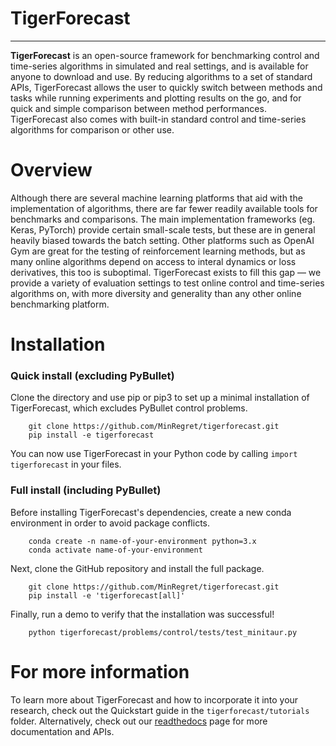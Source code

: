 # TigerForecast
**********

**TigerForecast** is an open-source framework for benchmarking control and time-series algorithms in simulated and real settings, and is available for anyone to download and use. By reducing algorithms to a set of standard APIs, TigerForecast allows the user to quickly switch between methods and tasks while running experiments and plotting results on the go, and for quick and simple comparison between method performances. TigerForecast also comes with built-in standard control and time-series algorithms for comparison or other use.


Overview
========

Although there are several machine learning platforms that aid with the implementation of algorithms, there are far fewer readily available tools for benchmarks and comparisons. The main implementation frameworks (eg. Keras, PyTorch) provide certain small-scale tests, but these are in general heavily biased towards the batch setting. Other platforms such as OpenAI Gym are great for the testing of reinforcement learning methods, but as many online algorithms depend on access to interal dynamics or loss derivatives, this too is suboptimal. TigerForecast exists to fill this gap — we provide a variety of evaluation settings to test online control and time-series algorithms on, with more diversity and generality than any other online benchmarking platform.


Installation
============

### Quick install (excluding PyBullet)

Clone the directory and use pip or pip3 to set up a minimal installation of TigerForecast, which excludes PyBullet control problems.

```
    git clone https://github.com/MinRegret/tigerforecast.git
    pip install -e tigerforecast
```

You can now use TigerForecast in your Python code by calling `import tigerforecast` in your files. 


### Full install (including PyBullet)

Before installing TigerForecast's dependencies, create a new conda environment in order to avoid package conflicts.

```
    conda create -n name-of-your-environment python=3.x
    conda activate name-of-your-environment
```

Next, clone the GitHub repository and install the full package.

```
    git clone https://github.com/MinRegret/tigerforecast.git
    pip install -e 'tigerforecast[all]'
```

Finally, run a demo to verify that the installation was successful!

```
    python tigerforecast/problems/control/tests/test_minitaur.py
```


For more information
====================

To learn more about TigerForecast and how to incorporate it into your research, check out the Quickstart guide in the ```tigerforecast/tutorials``` folder. Alternatively, check out our [readthedocs](https://tigerforecast.readthedocs.io/en/latest/) page for more documentation and APIs.


